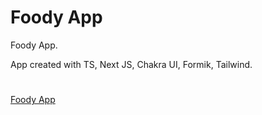 # Foody App

Foody App.

App created with TS, Next JS, Chakra UI, Formik, Tailwind.

#

[Foody App](https://foody-app-copy.vercel.app)
